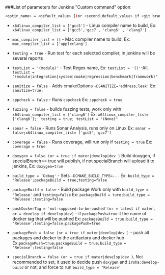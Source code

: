 ###List of parameters for Jenkins "Custom command" option:

```bash
<optin_name> = <default_value> [(or <second_default_value> if <git branch name>)] - <descriptions> Ex: <Example of Use>
```

-  `x64linux_compiler_list = ['gcc5']` - Linux compiler name to build, Ex: `x64linux_compiler_list = ['gcc5','gcc7', 'clang6' , 'clang7']`

-  `mac_compiler_list = []` - Mac compiler name to build, Ex: `mac_compiler_list = ['appleclang']`

-  `testing = true` - Run test for each selected compiler, in jenkins will be several reports
  
-  `testList = '(module)'` - Test Regex name, Ex: `testList = '()'`-All,  `testList = '(module|integration|system|cmake|regression|benchmark|framework)'`

-  `sanitize = false` -  Adds cmakeOptions `-DSANITIZE='address;leak'` Ex: `sanitize=true;`

-  `cppcheck = false` - Runs `cppcheck` Ex: `cppcheck = true`

-  `fuzzing = false`  - builds fuzzing tests, work only with `x64linux_compiler_list = ['clang6']` Ex: `x64linux_compiler_list= ['clang6'];  testing = true; testList = "(None)"`

-  `sonar = false` - Runs Sonar Analysis, runs only on Linux Ex: `sonar = false;x64linux_compiler_list= ['gcc5','gcc7']`

-  `coverage = false` - Runs coverage, will run only if `testing = true`  Ex: `coverage = true`

-  `doxygen = false (or = true if mater|develop|dev )` Build doxygen, if specialBranch== true will publish, if not specialBranch will upload it to jenkins,  Ex: `doxygen=true`

-  `build_type = 'Debug'` - Sets `-DCMAKE_BUILD_TYPE=...` Ex: `build_type = 'Release';packageBuild = true;testing=false`

-  `packageBuild = false`  - Build package Work only with `build_type = 'Release'` and  `testing=false` Ex: `packageBuild = ture;build_type = 'Release';testing=false`

-  `pushDockerTag = 'not-supposed-to-be-pushed'(or = latest if mater, or = develop if develop|dev)` - if `packagePush=true` it the name of docker tag that will be pushed Ex: `packageBuild = true;build_type = 'Release';testing=false;packagePush=true`

-  `packagePush = false (or = true if mater|develop|dev )` - push all packages and docker to the artifactory and docker hub Ex:`packagePush=true;packageBuild = true;build_type = 'Release';testing=false`

-  `specialBranch = false (or = true if mater|develop|dev )`, Not recommended to set, it used to decide push `doxygen` and `iroha:develop-build` or not, and force to run `build_type = 'Release'` 
